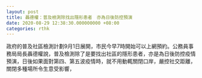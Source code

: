 ```yaml
---
layout: post
title: 聶德權：普及檢測除找出隱形患者　亦為日後防控預演
date: 2020-08-29 12:38:30.000000000 +08:00
categories: rthk
---
```


政府的普及社區檢測計劃9月1日展開，市民今早7時開始可以上網預約。公務員事務局局長聶德權說，普及檢測除了是要找出社區的隱形患者，亦是為日後防控疫情預演，日後如果面對第四、第五波疫情時，就不用動輒關閉口岸，嚴控社交距離，關閉多種場所令生意受影響，
